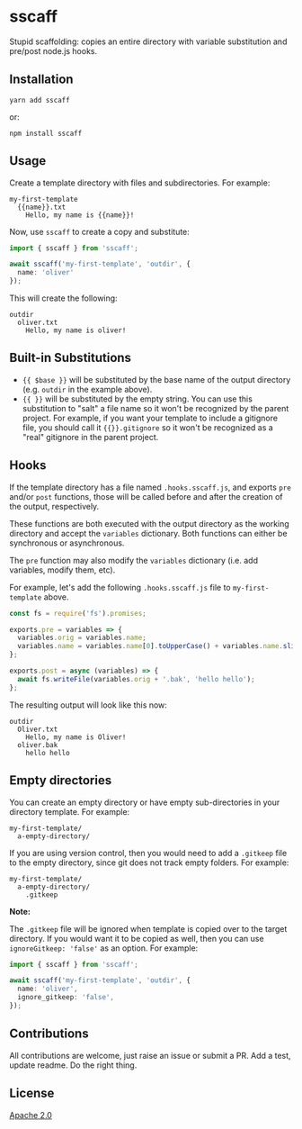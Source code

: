 # sscaff

Stupid scaffolding: copies an entire directory with variable substitution and
pre/post node.js hooks.

## Installation

```shell
yarn add sscaff
```

or:

```shell
npm install sscaff
```

## Usage

Create a template directory with files and subdirectories. For example:

```
my-first-template
  {{name}}.txt
    Hello, my name is {{name}}!
```

Now, use `sscaff` to create a copy and substitute:

```ts
import { sscaff } from 'sscaff';

await sscaff('my-first-template', 'outdir', {
  name: 'oliver'
});
```

This will create the following:

```
outdir
  oliver.txt
    Hello, my name is oliver!
```

## Built-in Substitutions

* `{{ $base }}` will be substituted by the base name of the output directory
  (e.g. `outdir` in the example above).
* `{{ }}` will be substituted by the empty string. You can use this substitution
  to "salt" a file name so it won't be recognized by the parent project. For
  example, if you want your template to include a gitignore file, you should
  call it `{{}}.gitignore` so it won't be recognized as a "real" gitignore in
  the parent project.

## Hooks

If the template directory has a file named `.hooks.sscaff.js`, and exports `pre`
and/or `post` functions, those will be called before and after the creation of
the output, respectively.

These functions are both executed with the output directory as the working
directory and accept the `variables` dictionary. Both functions can either be
synchronous or asynchronous.

The `pre` function may also modify the `variables` dictionary (i.e. add
variables, modify them, etc).

For example, let's add the following `.hooks.sscaff.js` file to
`my-first-template` above.

```js
const fs = require('fs').promises;

exports.pre = variables => {
  variables.orig = variables.name;
  variables.name = variables.name[0].toUpperCase() + variables.name.slice(1);
};

exports.post = async (variables) => {
  await fs.writeFile(variables.orig + '.bak', 'hello hello');
};
```

The resulting output will look like this now:

```
outdir
  Oliver.txt
    Hello, my name is Oliver!
  oliver.bak
    hello hello
```

## Empty directories

You can create an empty directory or have empty sub-directories in your directory template. For example:

```
my-first-template/
  a-empty-directory/
```

If you are using version control, then you would need to add a `.gitkeep` file to the empty directory, since git does not track empty folders. For example:

```
my-first-template/
  a-empty-directory/
    .gitkeep
```

__Note:__

The `.gitkeep` file will be ignored when template is copied over to the target directory. If you would want it to be copied as well, then you can use `ignoreGitkeep: 'false'` as an option. For example:

```ts
import { sscaff } from 'sscaff';

await sscaff('my-first-template', 'outdir', {
  name: 'oliver',
  ignore_gitkeep: 'false',
});
```

## Contributions

All contributions are welcome, just raise an issue or submit a PR. Add a test, update readme. Do the right thing.

## License

[Apache 2.0](./LICENSE)


